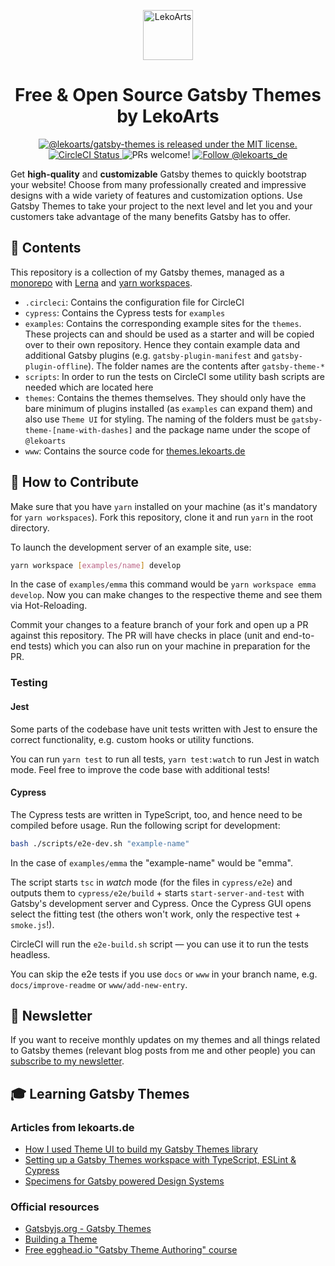 <p align="center">
  <a href="https://www.lekoarts.de/en">
    <img alt="LekoArts" src="https://img.lekoarts.de/gatsby/lekoarts-monogram.svg" width="80" />
  </a>
</p>
<h1 align="center">
  Free & Open Source Gatsby Themes by LekoArts
</h1>

<p align="center">
  <a href="https://github.com/LekoArts/gatsby-themes/blob/master/LICENSE">
    <img src="https://img.shields.io/badge/license-MIT-blue.svg" alt="@lekoarts/gatsby-themes is released under the MIT license." />
  </a>
  <a href="https://circleci.com/gh/LekoArts/gatsby-themes">
    <img src="https://circleci.com/gh/LekoArts/gatsby-themes.svg?style=svg" alt="CircleCI Status" />
  </a>
  <img src="https://img.shields.io/badge/PRs-welcome-brightgreen.svg" alt="PRs welcome!" />
  <a href="https://twitter.com/intent/follow?screen_name=lekoarts_de">
    <img src="https://img.shields.io/twitter/follow/lekoarts_de.svg?label=Follow%20@lekoarts_de" alt="Follow @lekoarts_de" />
  </a>
</p>

Get **high-quality** and **customizable** Gatsby themes to quickly bootstrap your website! Choose from many professionally created and impressive designs with a wide variety of features and customization options. Use Gatsby Themes to take your project to the next level and let you and your customers take advantage of the many benefits Gatsby has to offer.

## 💼 Contents

This repository is a collection of my Gatsby themes, managed as a [monorepo](https://trunkbaseddevelopment.com/monorepos/) with [Lerna](https://github.com/lerna/lerna) and [yarn workspaces](https://yarnpkg.com/lang/en/docs/workspaces/).

- `.circleci`: Contains the configuration file for CircleCI
- `cypress`: Contains the Cypress tests for `examples`
- `examples`: Contains the corresponding example sites for the `themes`. These projects can and should be used as a starter and will be copied over to their own repository. Hence they contain example data and additional Gatsby plugins (e.g. `gatsby-plugin-manifest` and `gatsby-plugin-offline`). The folder names are the contents after `gatsby-theme-*`
- `scripts`: In order to run the tests on CircleCI some utility bash scripts are needed which are located here
- `themes`: Contains the themes themselves. They should only have the bare minimum of plugins installed (as `examples` can expand them) and also use `Theme UI` for styling. The naming of the folders must be `gatsby-theme-[name-with-dashes]` and the package name under the scope of `@lekoarts`
- `www`: Contains the source code for [themes.lekoarts.de](http://themes.lekoarts.de)

## 🤝 How to Contribute

Make sure that you have `yarn` installed on your machine (as it's mandatory for `yarn workspaces`). Fork this repository, clone it and run `yarn` in the root directory.

To launch the development server of an example site, use:

```sh
yarn workspace [examples/name] develop
```

In the case of `examples/emma` this command would be `yarn workspace emma develop`. Now you can make changes to the respective theme and see them via Hot-Reloading.

Commit your changes to a feature branch of your fork and open up a PR against this repository. The PR will have checks in place (unit and end-to-end tests) which you can also run on your machine in preparation for the PR.

### Testing

#### Jest

Some parts of the codebase have unit tests written with Jest to ensure the correct functionality, e.g. custom hooks or utility functions.

You can run `yarn test` to run all tests, `yarn test:watch` to run Jest in watch mode. Feel free to improve the code base with additional tests!

#### Cypress

The Cypress tests are written in TypeScript, too, and hence need to be compiled before usage. Run the following script for development:

```sh
bash ./scripts/e2e-dev.sh "example-name"
```

In the case of `examples/emma` the "example-name" would be "emma".

The script starts `tsc` in _watch_ mode (for the files in `cypress/e2e`) and outputs them to `cypress/e2e/build` + starts `start-server-and-test` with Gatsby's development server and Cypress. Once the Cypress GUI opens select the fitting test (the others won't work, only the respective test + `smoke.js`!).

CircleCI will run the `e2e-build.sh` script — you can use it to run the tests headless.

You can skip the e2e tests if you use `docs` or `www` in your branch name, e.g. `docs/improve-readme` or `www/add-new-entry`.

## 🤩 Newsletter

If you want to receive monthly updates on my themes and all things related to Gatsby themes (relevant blog posts from me and other people) you can [subscribe to my newsletter](https://leko.io/newsletter-themes).

## 🎓 Learning Gatsby Themes

### Articles from lekoarts.de

- [How I used Theme UI to build my Gatsby Themes library](https://www.lekoarts.de/en/blog/how-i-used-theme-ui-to-build-my-gatsby-themes-library)
- [Setting up a Gatsby Themes workspace with TypeScript, ESLint & Cypress](https://www.lekoarts.de/en/blog/setting-up-a-gatsby-themes-workspace-with-typescript-eslint-and-cypress)
- [Specimens for Gatsby powered Design Systems](https://www.lekoarts.de/en/blog/specimens-for-gatsby-powered-design-systems)

### Official resources

- [Gatsbyjs.org - Gatsby Themes](https://www.gatsbyjs.org/docs/themes/)
- [Building a Theme](https://www.gatsbyjs.org/tutorial/building-a-theme)
- [Free egghead.io "Gatsby Theme Authoring" course](https://egghead.io/courses/gatsby-theme-authoring)
